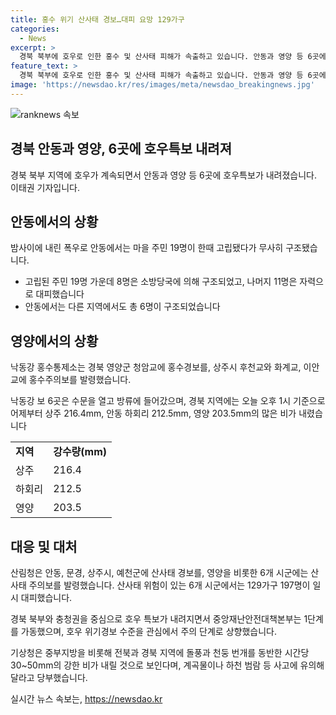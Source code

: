 ```yaml
---
title: 홍수 위기 산사태 경보…대피 요망 129가구
categories:
  - News
excerpt: >
  경북 북부에 호우로 인한 홍수 및 산사태 피해가 속출하고 있습니다. 안동과 영양 등 6곳에 호우경보가 내려졌고, 안동에서는 마을 주민 19명이 고립됐지만 무사했습니다. 경북 영양군에서는 홍수경보가 내려졌으며, 주변 지역에도 비상이 걸렸습니다. 호우로 인한 피해가 예상되므로 주변 지역 주민들은 안전에 유의해야 합니다.
feature_text: >
  경북 북부에 호우로 인한 홍수 및 산사태 피해가 속출하고 있습니다. 안동과 영양 등 6곳에 호우경보가 내려졌고, 안동에서는 마을 주민 19명이 고립됐지만 무사했습니다. 경북 영양군에서는 홍수경보가 내려졌으며, 주변 지역에도 비상이 걸렸습니다. 호우로 인한 피해가 예상되므로 주변 지역 주민들은 안전에 유의해야 합니다.
image: 'https://newsdao.kr/res/images/meta/newsdao_breakingnews.jpg'
---
```


<p><img src="https://newsdao.kr/res/images/meta/newsdao_breakingnews.jpg" alt="ranknews 속보" /></p>

<h2>경북 안동과 영양, 6곳에 호우특보 내려져</h2>

<p data-ke-size="size16">경북 북부 지역에 호우가 계속되면서 안동과 영양 등 6곳에 호우특보가 내려졌습니다. 이태권 기자입니다.</p>

<h2 data-ke-size="size26">안동에서의 상황</h2>

<p data-ke-size="size16">밤사이에 내린 폭우로 안동에서는 마을 주민 19명이 한때 고립됐다가 무사히 구조됐습니다.</p>

<ul>
  <li>고립된 주민 19명 가운데 8명은 소방당국에 의해 구조되었고, 나머지 11명은 자력으로 대피했습니다</li>
  <li>안동에서는 다른 지역에서도 총 6명이 구조되었습니다</li>
</ul>

<h2 data-ke-size="size26">영양에서의 상황</h2>

<p data-ke-size="size16">낙동강 홍수통제소는 경북 영양군 청암교에 홍수경보를, 상주시 후천교와 화계교, 이안교에 홍수주의보를 발령했습니다. </p>

<p data-ke-size="size16">낙동강 보 6곳은 수문을 열고 방류에 들어갔으며, 경북 지역에는 오늘 오후 1시 기준으로 어제부터 상주 216.4mm, 안동 하회리 212.5mm, 영양 203.5mm의 많은 비가 내렸습니다</p>

<table>
  <tr>
    <td><b>지역</b></td>
    <td><b>강수량(mm)</b></td>
  </tr>
  <tr>
    <td>상주</td>
    <td>216.4</td>
  </tr>
  <tr>
    <td>하회리</td>
    <td>212.5</td>
  </tr>
  <tr>
    <td>영양</td>
    <td>203.5</td>
  </tr>
</table>

<h2 data-ke-size="size26">대응 및 대처</h2>

<p data-ke-size="size16">산림청은 안동, 문경, 상주시, 예천군에 산사태 경보를, 영양을 비롯한 6개 시군에는 산사태 주의보를 발령했습니다. 산사태 위험이 있는 6개 시군에서는 129가구 197명이 일시 대피했습니다.</p>

<p data-ke-size="size16">경북 북부와 충청권을 중심으로 호우 특보가 내려지면서 중앙재난안전대책본부는 1단계를 가동했으며, 호우 위기경보 수준을 관심에서 주의 단계로 상향했습니다.</p>

<p data-ke-size="size16">기상청은 중부지방을 비롯해 전북과 경북 지역에 돌풍과 천둥 번개를 동반한 시간당 30~50mm의 강한 비가 내릴 것으로 보인다며, 계곡물이나 하천 범람 등 사고에 유의해달라고 당부했습니다. </p>
실시간 뉴스 속보는, <a href="https://newsdao.kr" rel="dofollow">https://newsdao.kr</a>


